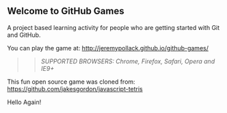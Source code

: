 ## Welcome to GitHub Games

A project based learning activity for people who are getting started with Git and GitHub.

You can play the game at: http://jeremypollack.github.io/github-games/

>> _*SUPPORTED BROWSERS*: Chrome, Firefox, Safari, Opera and IE9+_

This fun open source game was cloned from: https://github.com/jakesgordon/javascript-tetris


Hello Again!